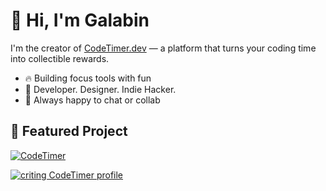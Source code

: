 # 👋 Hi, I'm Galabin

I'm the creator of [CodeTimer.dev](https://codetimer.dev) — a platform that turns your coding time into collectible rewards.

- 🔥 Building focus tools with fun
- 🧠 Developer. Designer. Indie Hacker.
- 💬 Always happy to chat or collab

## 🚀 Featured Project

[![CodeTimer](https://img.shields.io/badge/CODETIMER.DEV-Track%20Code%20&%20Earn%20Cards-blue)](https://codetimer.dev)

[![criting CodeTimer profile](https://codetimer.dev/card/criting/og.png?timestamp=1753362015)](https://codetimer.dev/u/criting)
